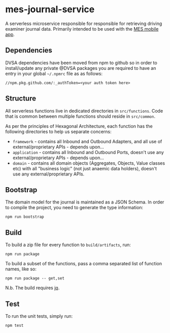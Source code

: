# mes-journal-service

A serverless microservice responsible for responsible for retrieving driving examiner journal data.
Primarily intended to be used with the [MES mobile app](https://github.com/dvsa/mes-mobile-app).

## Dependencies
DVSA dependencies have been moved from npm to github so in order to install/update any private @DVSA packages
you are required to have an entry in your global `~/.npmrc` file as as follows:
```shell
//npm.pkg.github.com/:_authToken=<your auth token here>
```

## Structure

All serverless functions live in dedicated directories in `src/functions`.
Code that is common between multiple functions should reside in `src/common`.

As per the principles of Hexagonal Architecture, each function has the following directories to help us separate concerns:

* `framework` - contains all Inbound and Outbound Adapters, and all use of external/proprietary APIs - depends upon...
* `application` - contains all Inbound and Outbound Ports, doesn't use any external/proprietary APIs - depends upon...
* `domain` - contains all domain objects (Aggregates, Objects, Value classes etc) with all "business logic" (not just anaemic data holders), doesn't use any external/proprietary APIs.

## Bootstrap

The domain model for the journal is maintained as a JSON Schema. In order to compile the project, you need to generate the type information:

```shell
npm run bootstrap
```

## Build

To build a zip file for every function to `build/artifacts`, run:

```shell
npm run package
```

To build a subset of the functions, pass a comma separated list of function names, like so:

```shell
npm run package -- get,set
```

N.b. The build requires [jq](https://github.com/stedolan/jq).

## Test

To run the unit tests, simply run:

```shell
npm test
```
